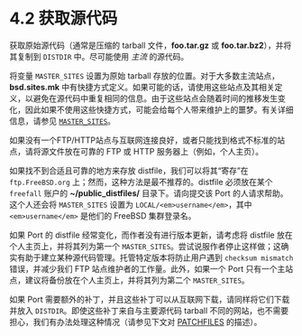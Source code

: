 # 4.2 获取源代码

获取原始源代码（通常是压缩的 tarball 文件，**foo.tar.gz** 或 **foo.tar.bz2**），并将其复制到 `DISTDIR` 中。尽可能使用 *主流* 的源代码。

将变量 `MASTER_SITES` 设置为原始 tarball 存放的位置。对于大多数主流站点，**bsd.sites.mk** 中有快捷方式定义。如果可能的话，请使用这些站点及其相关定义，以避免在源代码中重复相同的信息。由于这些站点会随着时间的推移发生变化，因此如果不使用这些快捷方式，可能会给每个人带来维护上的噩梦。有关详细信息，请参见 [`MASTER_SITES`](https://docs.freebsd.org/en/books/porters-handbook/makefiles/#makefile-master_sites)。

如果没有一个FTP/HTTP站点与互联网连接良好，或者只能找到格式不标准的站点，请将源文件放在可靠的 FTP 或 HTTP 服务器上（例如，个人主页）。

如果找不到合适且可靠的地方来存放 distfile，我们可以将其“寄存”在 `ftp.FreeBSD.org` 上；然而，这种方法是最不推荐的。distfile 必须放在某个 `freefall` 账户的 **\~/public\_distfiles/** 目录下。请向提交该 Port 的人请求帮助。这个人还会将 `MASTER_SITES` 设置为 `LOCAL/<em>username</em>`，其中 `<em>username</em>` 是他们的 FreeBSD 集群登录名。

如果 Port 的 distfile 经常变化，而作者没有进行版本更新，请考虑将 distfile 放在个人主页上，并将其列为第一个 `MASTER_SITES`。尝试说服作者停止这样做；这确实有助于建立某种源代码管理。托管特定版本将防止用户遇到 `checksum mismatch` 错误，并减少我们 FTP 站点维护者的工作量。此外，如果一个 Port 只有一个主站点，建议将备份放在个人主页上，并将其列为第二个 `MASTER_SITES`。

如果 Port 需要额外的补丁，并且这些补丁可以从互联网下载，请同样将它们下载并放入 `DISTDIR`。即使这些补丁来自与主要源代码 tarball 不同的网站，也不需要担心，我们有办法处理这种情况（请参见下文对 [PATCHFILES](https://docs.freebsd.org/en/books/porters-handbook/makefiles/#porting-patchfiles) 的描述）。
